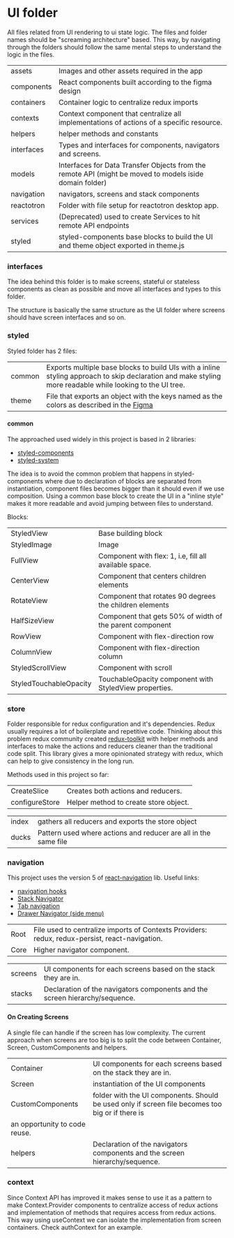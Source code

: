 # UI folder

All files related from UI rendering to ui state logic. The files and folder names should be "screaming architecture" based. This way, by navigating through the folders should follow the same mental steps to understand the logic in the files.

|            |                                                                                                         |
| ---------- | ------------------------------------------------------------------------------------------------------- |
| assets     | Images and other assets required in the app                                                             |
| components | React components built according to the figma design                                                    |
| containers | Container logic to centralize redux imports                                                             |
| contexts   | Context component that centralize all implementations of actions of a specific resource.                |
| helpers    | helper methods and constants                                                                            |
| interfaces | Types and interfaces for components, navigators and screens.                                            |
| models     | Interfaces for Data Transfer Objects from the remote API (might be moved to models iside domain folder) |
| navigation | navigators, screens and stack components                                                                |
| reactotron | Folder with file setup for reactotron desktop app.                                                      |
| services   | (Deprecated) used to create Services to hit remote API endpoints                                        |
| styled     | styled-components base blocks to build the UI and theme object exported in theme.js                     |

### interfaces

The idea behind this folder is to make screens, stateful or stateless components as clean as possible and move all interfaces and types to this folder.

The structure is basically the same structure as the UI folder where screens should have screen interfaces and so on.

### styled

Styled folder has 2 files:

|        |                                                                                                                                                                                  |
| ------ | -------------------------------------------------------------------------------------------------------------------------------------------------------------------------------- |
| common | Exports multiple base blocks to build UIs with a inline styling approach to skip declaration and make styling more readable while looking to the UI tree.                        |
| theme  | File that exports an object with the keys named as the colors as described in the [Figma](https://www.figma.com/file/RYItiDc0mUB2BbrskfZOhh/Tamanu-Mobile-App?node-id=1177%3A40) |

#### common

The approached used widely in this project is based in 2 libraries:

- [styled-components](https://styled-components.com/)
- [styled-system](https://styled-system.com/)

The idea is to avoid the common problem that happens in styled-components where due to declaration of blocks are separated from instantiation, component files becomes bigger than it should even if we use composition.
Using a common base block to create the UI in a "inline style" makes it more readable and avoid jumping between files
to understand.

Blocks:

|                        |                                                          |
| ---------------------- | -------------------------------------------------------- |
| StyledView             | Base building block                                      |
| StyledImage            | Image                                                    |
| FullView               | Component with flex: 1, i.e, fill all available space.   |
| CenterView             | Component that centers children elements                 |
| RotateView             | Component that rotates 90 degrees the children elements  |
| HalfSizeView           | Component that gets 50% of width of the parent component |
| RowView                | Component with flex-direction row                        |
| ColumnView             | Component with flex-direction column                     |
| StyledScrollView       | Component with scroll                                    |
| StyledTouchableOpacity | TouchableOpacity component with StyledView properties.   |

### store

Folder responsible for redux configuration and it's dependencies.
Redux usually requires a lot of boilerplate and repetitive code. Thinking about this problem redux community created [redux-toolkit](https://redux-toolkit.js.org/usage/usage-with-typescript) with helper methods and interfaces to make the actions and reducers cleaner than the traditional code split.
This library gives a more opinionated strategy with redux, which can help to give consistency in the long run.

Methods used in this project so far:

|                |                                       |
| -------------- | ------------------------------------- |
| CreateSlice    | Creates both actions and reducers.    |
| configureStore | Helper method to create store object. |

|       |                                                                 |
| ----- | --------------------------------------------------------------- |
| index | gathers all reducers and exports the store object               |
| ducks | Pattern used where actions and reducer are all in the same file |

### navigation

This project uses the version 5 of [react-navigation](https://reactnavigation.org/docs/getting-started) lib.
Useful links:

- [navigation hooks](https://reactnavigation.org/docs/use-navigation)
- [Stack Navigator](https://reactnavigation.org/docs/stack-navigator/)
- [Tab navigation](https://reactnavigation.org/docs/tab-based-navigation)
- [Drawer Navigator (side menu)](https://reactnavigation.org/docs/drawer-based-navigation/)

|      |                                                                                                |
| ---- | ---------------------------------------------------------------------------------------------- |
| Root | File used to centralize imports of Contexts Providers: redux, redux-persist, react-navigation. |
| Core | Higher navigator component.                                                                    |

|         |                                                                             |
| ------- | --------------------------------------------------------------------------- |
| screens | UI components for each screens based on the stack they are in.              |
| stacks  | Declaration of the navigators components and the screen hierarchy/sequence. |

#### On Creating Screens

A single file can handle if the screen has low complexity.
The current approach when screens are too big is to split the code between Container, Screen, CustomComponents and helpers.

|                               |                                                                                                  |
| ----------------------------- | ------------------------------------------------------------------------------------------------ |
| Container                     | UI components for each screens based on the stack they are in.                                   |
| Screen                        | instantiation of the UI components                                                               |
| CustomComponents              | folder with the UI components. Should be used only if screen file becomes too big or if there is |
| an opportunity to code reuse. |                                                                                                  |
| helpers                       | Declaration of the navigators components and the screen hierarchy/sequence.                      |

### context

Since Context API has improved it makes sense to use it as a pattern to make Context.Provider components to centralize access of redux actions and implementation of methods that requires access from redux actions.
This way using useContext we can isolate the implementation from screen containers.
Check authContext for an example.
